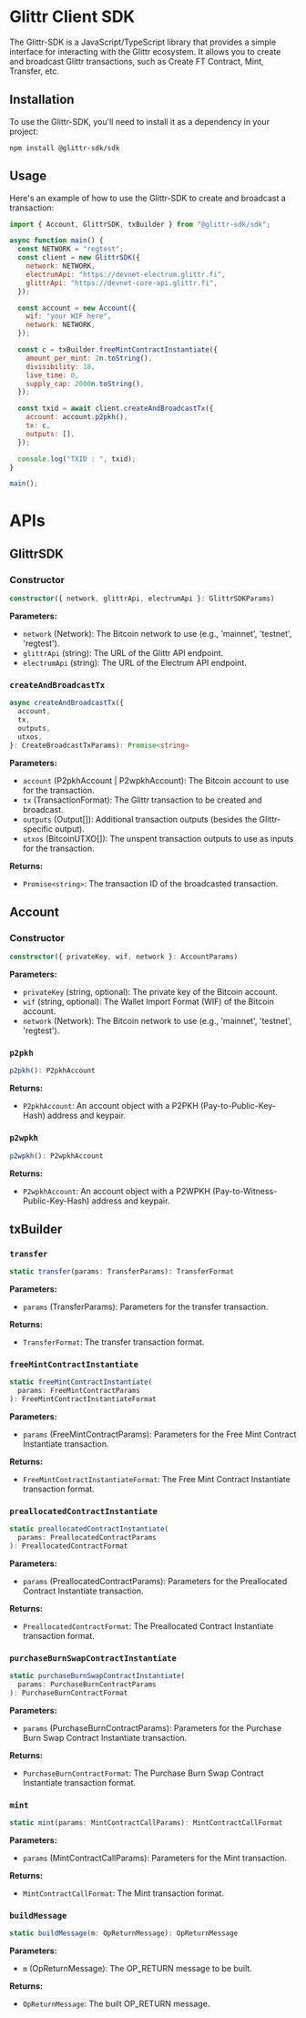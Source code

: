 # Glittr Client SDK

The Glittr-SDK is a JavaScript/TypeScript library that provides a simple interface for interacting with the Glittr ecosystem. It allows you to create and broadcast Glittr transactions, such as Create FT Contract, Mint, Transfer, etc.

## Installation

To use the Glittr-SDK, you'll need to install it as a dependency in your project:

```
npm install @glittr-sdk/sdk
```

## Usage

Here's an example of how to use the Glittr-SDK to create and broadcast a transaction:

```javascript
import { Account, GlittrSDK, txBuilder } from "@glittr-sdk/sdk";

async function main() {
  const NETWORK = "regtest";
  const client = new GlittrSDK({
    network: NETWORK,
    electrumApi: "https://devnet-electrum.glittr.fi",
    glittrApi: "https://devnet-core-api.glittr.fi",
  });

  const account = new Account({
    wif: "your WIF here",
    network: NETWORK,
  });

  const c = txBuilder.freeMintContractInstantiate({
    amount_per_mint: 2n.toString(),
    divisibility: 18,
    live_time: 0,
    supply_cap: 2000n.toString(),
  });

  const txid = await client.createAndBroadcastTx({
    account: account.p2pkh(),
    tx: c,
    outputs: [],
  });

  console.log("TXID : ", txid);
}

main();
```

# APIs
## GlittrSDK
### Constructor

```typescript
constructor({ network, glittrApi, electrumApi }: GlittrSDKParams)
```

**Parameters:**
- `network` (Network): The Bitcoin network to use (e.g., 'mainnet', 'testnet', 'regtest').
- `glittrApi` (string): The URL of the Glittr API endpoint.
- `electrumApi` (string): The URL of the Electrum API endpoint.

### `createAndBroadcastTx`

```typescript
async createAndBroadcastTx({
  account,
  tx,
  outputs,
  utxos,
}: CreateBroadcastTxParams): Promise<string>
```

**Parameters:**
- `account` (P2pkhAccount | P2wpkhAccount): The Bitcoin account to use for the transaction.
- `tx` (TransactionFormat): The Glittr transaction to be created and broadcast.
- `outputs` (Output[]): Additional transaction outputs (besides the Glittr-specific output).
- `utxos` (BitcoinUTXO[]): The unspent transaction outputs to use as inputs for the transaction.

**Returns:**
- `Promise<string>`: The transaction ID of the broadcasted transaction.

## Account
### Constructor

```typescript
constructor({ privateKey, wif, network }: AccountParams)
```

**Parameters:**
- `privateKey` (string, optional): The private key of the Bitcoin account.
- `wif` (string, optional): The Wallet Import Format (WIF) of the Bitcoin account.
- `network` (Network): The Bitcoin network to use (e.g., 'mainnet', 'testnet', 'regtest').

### `p2pkh`

```typescript
p2pkh(): P2pkhAccount
```

**Returns:**
- `P2pkhAccount`: An account object with a P2PKH (Pay-to-Public-Key-Hash) address and keypair.

### `p2wpkh`

```typescript
p2wpkh(): P2wpkhAccount
```

**Returns:**
- `P2wpkhAccount`: An account object with a P2WPKH (Pay-to-Witness-Public-Key-Hash) address and keypair.

## txBuilder
### `transfer`

```typescript
static transfer(params: TransferParams): TransferFormat
```

**Parameters:**
- `params` (TransferParams): Parameters for the transfer transaction.

**Returns:**
- `TransferFormat`: The transfer transaction format.

### `freeMintContractInstantiate`

```typescript
static freeMintContractInstantiate(
  params: FreeMintContractParams
): FreeMintContractInstantiateFormat
```

**Parameters:**
- `params` (FreeMintContractParams): Parameters for the Free Mint Contract Instantiate transaction.

**Returns:**
- `FreeMintContractInstantiateFormat`: The Free Mint Contract Instantiate transaction format.

### `preallocatedContractInstantiate`

```typescript
static preallocatedContractInstantiate(
  params: PreallocatedContractParams
): PreallocatedContractFormat
```

**Parameters:**
- `params` (PreallocatedContractParams): Parameters for the Preallocated Contract Instantiate transaction.

**Returns:**
- `PreallocatedContractFormat`: The Preallocated Contract Instantiate transaction format.

### `purchaseBurnSwapContractInstantiate`

```typescript
static purchaseBurnSwapContractInstantiate(
  params: PurchaseBurnContractParams
): PurchaseBurnContractFormat
```

**Parameters:**
- `params` (PurchaseBurnContractParams): Parameters for the Purchase Burn Swap Contract Instantiate transaction.

**Returns:**
- `PurchaseBurnContractFormat`: The Purchase Burn Swap Contract Instantiate transaction format.

### `mint`

```typescript
static mint(params: MintContractCallParams): MintContractCallFormat
```

**Parameters:**
- `params` (MintContractCallParams): Parameters for the Mint transaction.

**Returns:**
- `MintContractCallFormat`: The Mint transaction format.

### `buildMessage`

```typescript
static buildMessage(m: OpReturnMessage): OpReturnMessage
```

**Parameters:**
- `m` (OpReturnMessage): The OP_RETURN message to be built.

**Returns:**
- `OpReturnMessage`: The built OP_RETURN message.

